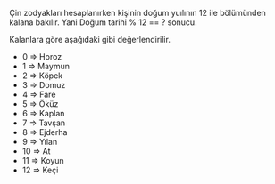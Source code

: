 
Çin zodyakları hesaplanırken kişinin doğum yuılının 12 ile bölümünden kalana bakılır. Yani Doğum tarihi % 12 == ? sonucu.

Kalanlara göre aşağıdaki gibi değerlendirilir.

* 0  => Horoz
* 1  => Maymun
* 2  => Köpek
* 3  => Domuz
* 4  => Fare
* 5  => Öküz
* 6  => Kaplan
* 7  => Tavşan
* 8  => Ejderha
* 9  => Yılan
* 10 => At
* 11 => Koyun
* 12 => Keçi
